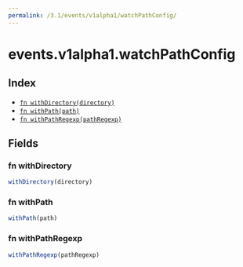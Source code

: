 ```yaml
---
permalink: /3.1/events/v1alpha1/watchPathConfig/
---
```


# events.v1alpha1.watchPathConfig



## Index

* [`fn withDirectory(directory)`](#fn-withdirectory)
* [`fn withPath(path)`](#fn-withpath)
* [`fn withPathRegexp(pathRegexp)`](#fn-withpathregexp)

## Fields

### fn withDirectory

```ts
withDirectory(directory)
```



### fn withPath

```ts
withPath(path)
```



### fn withPathRegexp

```ts
withPathRegexp(pathRegexp)
```

